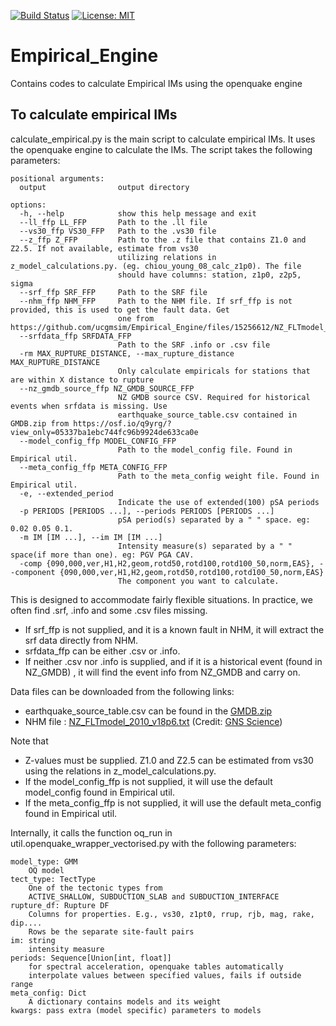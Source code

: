 [![Build Status](https://quakecoresoft.canterbury.ac.nz/jenkins/job/Empirical_Engine/badge/icon?build=last:${params.ghprbActualCommit=master})](https://quakecoresoft.canterbury.ac.nz/jenkins/job/Empirical_Engine)
[![License: MIT](https://img.shields.io/badge/License-MIT-yellow.svg)](https://opensource.org/licenses/MIT)

# Empirical_Engine
Contains codes to calculate Empirical IMs using the openquake engine

## To calculate empirical IMs

calculate_empirical.py is the main script to calculate empirical IMs. 
It uses the openquake engine to calculate the IMs. The script takes the following parameters:

```
positional arguments:
  output                output directory

options:
  -h, --help            show this help message and exit
  --ll_ffp LL_FFP       Path to the .ll file
  --vs30_ffp VS30_FFP   Path to the .vs30 file
  --z_ffp Z_FFP         Path to the .z file that contains Z1.0 and Z2.5. If not available, estimate from vs30
                        utilizing relations in z_model_calculations.py. (eg. chiou_young_08_calc_z1p0). The file
                        should have columns: station, z1p0, z2p5, sigma
  --srf_ffp SRF_FFP     Path to the SRF file
  --nhm_ffp NHM_FFP     Path to the NHM file. If srf_ffp is not provided, this is used to get the fault data. Get
                        one from https://github.com/ucgmsim/Empirical_Engine/files/15256612/NZ_FLTmodel_2010_v18p6.txt
  --srfdata_ffp SRFDATA_FFP
                        Path to the SRF .info or .csv file
  -rm MAX_RUPTURE_DISTANCE, --max_rupture_distance MAX_RUPTURE_DISTANCE
                        Only calculate empiricals for stations that are within X distance to rupture
  --nz_gmdb_source_ffp NZ_GMDB_SOURCE_FFP
                        NZ GMDB source CSV. Required for historical events when srfdata is missing. Use
                        earthquake_source_table.csv contained in GMDB.zip from https://osf.io/q9yrg/?view_only=05337ba1ebc744fc96b9924de633ca0e 
  --model_config_ffp MODEL_CONFIG_FFP
                        Path to the model_config file. Found in Empirical util.
  --meta_config_ffp META_CONFIG_FFP
                        Path to the meta_config weight file. Found in Empirical util.
  -e, --extended_period
                        Indicate the use of extended(100) pSA periods
  -p PERIODS [PERIODS ...], --periods PERIODS [PERIODS ...]
                        pSA period(s) separated by a " " space. eg: 0.02 0.05 0.1.
  -m IM [IM ...], --im IM [IM ...]
                        Intensity measure(s) separated by a " " space(if more than one). eg: PGV PGA CAV.
  -comp {090,000,ver,H1,H2,geom,rotd50,rotd100,rotd100_50,norm,EAS}, --component {090,000,ver,H1,H2,geom,rotd50,rotd100,rotd100_50,norm,EAS}
                        The component you want to calculate.

```
This is designed to accommodate fairly flexible situations. In practice, we often find .srf, .info and some .csv files missing.
- If srf_ffp is not supplied, and it is a known fault in NHM, it will extract the srf data directly from NHM.
- srfdata_ffp can be either .csv or .info.
- If neither .csv nor .info is supplied, and if it is a historical event (found in NZ_GMDB) , it will find the event info from NZ_GMDB and carry on.

Data files can be downloaded from the following links:
- earthquake_source_table.csv can be found in the [GMDB.zip](https://osf.io/q9yrg/?view_only=05337ba1ebc744fc96b9924de633ca0e)
- NHM file : [NZ_FLTmodel_2010_v18p6.txt](https://github.com/ucgmsim/Empirical_Engine/files/15256612/NZ_FLTmodel_2010_v18p6.txt) (Credit: [GNS Science](https://www.gns.cri.nz/data-and-resources/2010-national-seismic-hazard-model/))

Note that  
- Z-values must be supplied. Z1.0 and Z2.5 can be estimated from vs30 using the relations in z_model_calculations.py.
- If the model_config_ffp is not supplied, it will use the default model_config found in Empirical util.
- If the meta_config_ffp is not supplied, it will use the default meta_config found in Empirical util.


Internally, it calls the function oq_run in util.openquake_wrapper_vectorised.py with the following parameters:

    model_type: GMM
        OQ model
    tect_type: TectType
        One of the tectonic types from
        ACTIVE_SHALLOW, SUBDUCTION_SLAB and SUBDUCTION_INTERFACE
    rupture_df: Rupture DF
        Columns for properties. E.g., vs30, z1pt0, rrup, rjb, mag, rake, dip....
        Rows be the separate site-fault pairs
    im: string
        intensity measure
    periods: Sequence[Union[int, float]]
        for spectral acceleration, openquake tables automatically
        interpolate values between specified values, fails if outside range
    meta_config: Dict
        A dictionary contains models and its weight
    kwargs: pass extra (model specific) parameters to models
    
